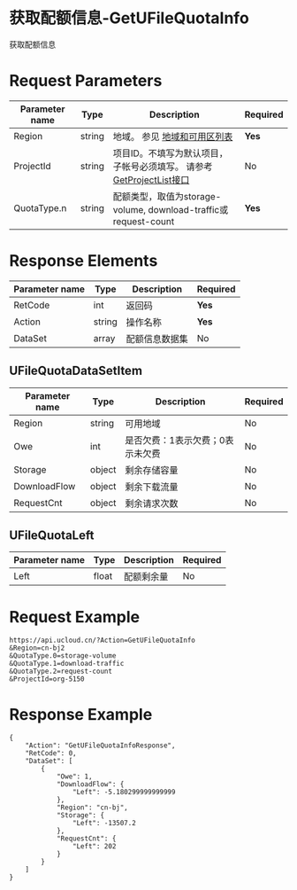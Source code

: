 # 获取配额信息-GetUFileQuotaInfo

获取配额信息

# Request Parameters
|Parameter name|Type|Description|Required|
|---|---|---|---|
|Region|string|地域。 参见 [地域和可用区列表](../summary/regionlist.html)|**Yes**|
|ProjectId|string|项目ID。不填写为默认项目，子帐号必须填写。 请参考[GetProjectList接口](../summary/get_project_list.html)|No|
|QuotaType.n|string|配额类型，取值为storage-volume, download-traffic或request-count|**Yes**|

# Response Elements
|Parameter name|Type|Description|Required|
|---|---|---|---|
|RetCode|int|返回码|**Yes**|
|Action|string|操作名称|**Yes**|
|DataSet|array|配额信息数据集|No|

## UFileQuotaDataSetItem
|Parameter name|Type|Description|Required|
|---|---|---|---|
|Region|string|可用地域|No|
|Owe|int|是否欠费：1表示欠费；0表示未欠费|No|
|Storage|object|剩余存储容量|No|
|DownloadFlow|object|剩余下载流量|No|
|RequestCnt|object|剩余请求次数|No|

## UFileQuotaLeft
|Parameter name|Type|Description|Required|
|---|---|---|---|
|Left|float|配额剩余量|No|

# Request Example
```
https://api.ucloud.cn/?Action=GetUFileQuotaInfo
&Region=cn-bj2
&QuotaType.0=storage-volume
&QuotaType.1=download-traffic
&QuotaType.2=request-count
&ProjectId=org-5150
```

# Response Example
```
{
    "Action": "GetUFileQuotaInfoResponse", 
    "RetCode": 0, 
    "DataSet": [
        {
            "Owe": 1, 
            "DownloadFlow": {
                "Left": -5.180299999999999
            }, 
            "Region": "cn-bj", 
            "Storage": {
                "Left": -13507.2
            }, 
            "RequestCnt": {
                "Left": 202
            }
        }
    ]
}
```


